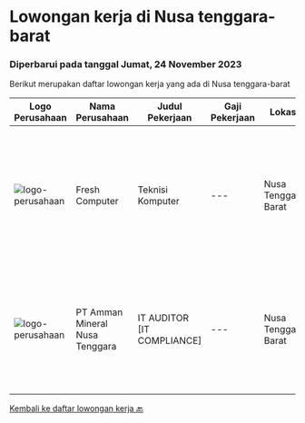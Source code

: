 
  # Lowongan kerja di Nusa tenggara-barat

  ### Diperbarui pada tanggal Jumat, 24 November 2023

  Berikut merupakan daftar lowongan kerja yang ada di Nusa tenggara-barat

  |Logo Perusahaan | Nama Perusahaan | Judul Pekerjaan | Gaji Pekerjaan | Lokasi | Deskripsi | Tanggal diunggah | Pranala |
  | -------------- | --------------- | --------------- | --------- | --------- | -------------- | ------- | ----------- |
  |![logo-perusahaan](https://i.ibb.co/sqvTCh9/112815900-stock-vector-no-image-available-icon-flat-vector.webp)|Fresh Computer|Teknisi Komputer|---|Nusa Tenggara Barat|Job Deskripsi / Job Description Teknisi Komputer: Memastikan komputer yang digunakan dapat berfungsi seperti seharusnya atau tidak. Memastikan...|Kamis, 02 November 2023|https://www.jobstreet.co.id/id/job/teknisi-komputer-1037324843?token=0~d5abaeb6-db12-41fb-9e36-86e31c1b7e26&sectionRank=1&jobId=jobstreet-id-job-1037324843|
|![logo-perusahaan](https://image-service-cdn.seek.com.au/03278f3de39727dec0ee5a30eff1c4030c863d8c/ee4dce1061f3f616224767ad58cb2fc751b8d2dc)|PT Amman Mineral Nusa Tenggara|IT AUDITOR [IT COMPLIANCE]|---|Nusa Tenggara Barat|Key Accountabilities: To review and evaluate internal control systems procedures to ensure that management policies are being complied with, the...|Kamis, 26 Oktober 2023|https://www.jobstreet.co.id/id/job/it-auditor-%5Bit-compliance%5D-4509924?token=0~d5abaeb6-db12-41fb-9e36-86e31c1b7e26&sectionRank=2&jobId=jobstreet-id-job-4509924|


  [Kembali ke daftar lowongan kerja 🔙](../README.md#daftar-lowongan-kerja)
  